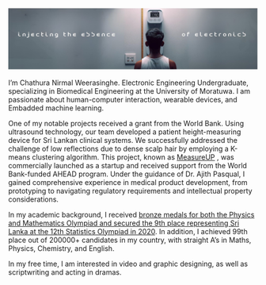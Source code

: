 ![Diagram of the system](https://github.com/chathuracns/chathuracns/blob/main/The%20cluster%20that%20shows%20the%20sound%20absorbing%20object%20(1).jpg)

I’m Chathura Nirmal Weerasinghe. Electronic Engineering Undergraduate, specializing in Biomedical Engineering at the University of Moratuwa. I am passionate about human-computer interaction, wearable devices, and Embadded machine learning.

One of my notable projects received a grant from the World Bank. Using ultrasound technology, our team developed a patient height-measuring device for Sri Lankan clinical systems. We successfully addressed the challenge of low reflections due to dense scalp hair by employing a K-means clustering algorithm. This project, known as 
[MeasureUP](https://measureup.lk/)
, was commercially launched as a startup and received support from the World Bank-funded AHEAD program. Under the guidance of Dr. Ajith Pasqual, I gained comprehensive experience in medical product development, from prototyping to navigating regulatory requirements and intellectual property considerations.

In my academic background, I received 
[bronze medals for both the Physics and Mathematics Olympiad and secured the 9th place representing Sri Lanka at the 12th Statistics Olympiad in 2020](https://www.linkedin.com/in/chathura-weerasinghe-9a08bb213/details/honors/).
In addition, I achieved 99th place out of 200000+ candidates in my country, with straight A’s in Maths, Physics, Chemistry, and English.

In my free time, I am interested in video and graphic designing, as well as scriptwriting and acting in dramas.



<!---
chathuracns/chathuracns is a ✨ special ✨ repository because its `README.md` (this file) appears on your GitHub profile.
You can click the Preview link to take a look at your changes.
--->
